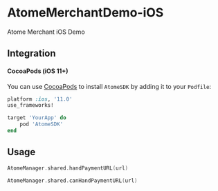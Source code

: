 # AtomeMerchantDemo-iOS
Atome Merchant iOS Demo 

## Integration

#### CocoaPods (iOS 11+)

You can use [CocoaPods](http://cocoapods.org/) to install `AtomeSDK` by adding it to your `Podfile`:

```ruby
platform :ios, '11.0'
use_frameworks!

target 'YourApp' do
    pod 'AtomeSDK'
end
```

## Usage

```swift
AtomeManager.shared.handPaymentURL(url)
```

```swift
AtomeManager.shared.canHandPaymentURL(url)
```
